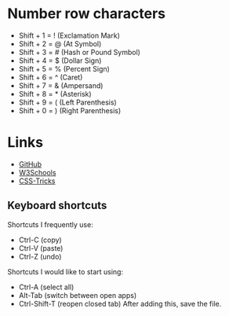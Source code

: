 # Number row characters
- Shift + 1 = ! (Exclamation Mark)
- Shift + 2 = @ (At Symbol)
- Shift + 3 = \# (Hash or Pound Symbol)
- Shift + 4 = $ (Dollar Sign)
- Shift + 5 = % (Percent Sign)
- Shift + 6 = ^ (Caret)
- Shift + 7 = & (Ampersand)
- Shift + 8 = * (Asterisk)
- Shift + 9 = ( (Left Parenthesis)
- Shift + 0 = ) (Right Parenthesis)
# Links
- [GitHub](https://github.com)
- [W3Schools](https://www.w3schools.com)
- [CSS-Tricks](https://css-tricks.com)
## Keyboard shortcuts
Shortcuts I frequently use:
- Ctrl-C (copy)
- Ctrl-V (paste)
- Ctrl-Z (undo)

Shortcuts I would like to start using:
- Ctrl-A (select all)
- Alt-Tab (switch between open apps)
- Ctrl-Shift-T (reopen closed tab)
After adding this, save the file.









